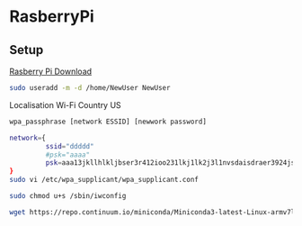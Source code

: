 # RasberryPi

## Setup

[Rasberry Pi Download](https://www.raspberrypi.org/downloads/)

```sh
sudo useradd -m -d /home/NewUser NewUser
```



Localisation Wi-Fi Country US

```sh
wpa_passphrase [network ESSID] [newwork password]

network={
         ssid="ddddd"
         #psk="aaaa"
         psk=aaa13jkllhlkljbser3r412ioo231lkj1lk2j3l1nvsdaisdraer3924jsefweu5
}
sudo vi /etc/wpa_supplicant/wpa_supplicant.conf
```

```sh
sudo chmod u+s /sbin/iwconfig
```

```sh
wget https://repo.continuum.io/miniconda/Miniconda3-latest-Linux-armv7l.sh
```


